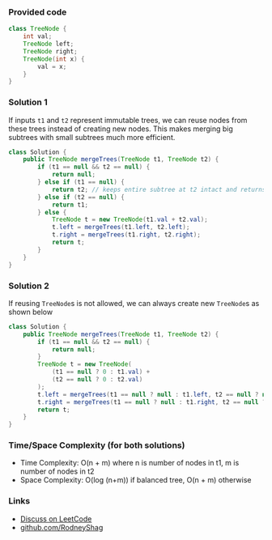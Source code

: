 ### Provided code

```java
class TreeNode {
    int val;
    TreeNode left;
    TreeNode right;
    TreeNode(int x) {
        val = x;
    }
}
```

### Solution 1

If inputs `t1` and `t2` represent immutable trees, we can reuse nodes from these trees instead of creating new nodes. This makes merging big subtrees with small subtrees much more efficient.

```java
class Solution {
    public TreeNode mergeTrees(TreeNode t1, TreeNode t2) {
        if (t1 == null && t2 == null) {
            return null;
        } else if (t1 == null) {
            return t2; // keeps entire subtree at t2 intact and returns it.
        } else if (t2 == null) {
            return t1;
        } else {
            TreeNode t = new TreeNode(t1.val + t2.val);
            t.left = mergeTrees(t1.left, t2.left);
            t.right = mergeTrees(t1.right, t2.right);
            return t;
        }
    }
}
```

### Solution 2

If reusing `TreeNode`s is not allowed, we can always create new `TreeNode`s as shown below

```java
class Solution {
    public TreeNode mergeTrees(TreeNode t1, TreeNode t2) {
        if (t1 == null && t2 == null) {
            return null;
        }
        TreeNode t = new TreeNode(
            (t1 == null ? 0 : t1.val) +
            (t2 == null ? 0 : t2.val)
        );
        t.left = mergeTrees(t1 == null ? null : t1.left, t2 == null ? null : t2.left);
        t.right = mergeTrees(t1 == null ? null : t1.right, t2 == null ? null : t2.right);
        return t;
    }
}
```

### Time/Space Complexity (for both solutions)

-  Time Complexity: O(n + m) where n is number of nodes in t1, m is number of nodes in t2
- Space Complexity: O(log (n+m)) if balanced tree, O(n + m) otherwise

### Links

- [Discuss on LeetCode](https://leetcode.com/problems/merge-two-binary-trees/discuss/426232)
- [github.com/RodneyShag](https://github.com/RodneyShag)
